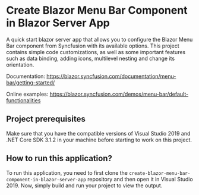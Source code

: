 # Create Blazor Menu Bar Component in Blazor Server App

A quick start blazor server app that allows you to configure the Blazor Menu Bar component from Syncfusion with its available options. This project contains simple code customizations, as well as some important features such as data binding, adding icons, multilevel nesting and change its orientation.

Documentation: https://blazor.syncfusion.com/documentation/menu-bar/getting-started/ 

Online examples: https://blazor.syncfusion.com/demos/menu-bar/default-functionalities 

## Project prerequisites

Make sure that you have the compatible versions of Visual Studio 2019 and .NET Core SDK 3.1.2 in your machine before starting to work on this project.

## How to run this application?

To run this application, you need to first clone the `create-blazor-menu-bar-component-in-blazor-server-app` repository and then open it in Visual Studio 2019. Now, simply build and run your project to view the output.
